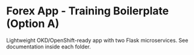 # Forex App - Training Boilerplate (Option A)
Lightweight OKD/OpenShift-ready app with two Flask microservices.
See documentation inside each folder.

